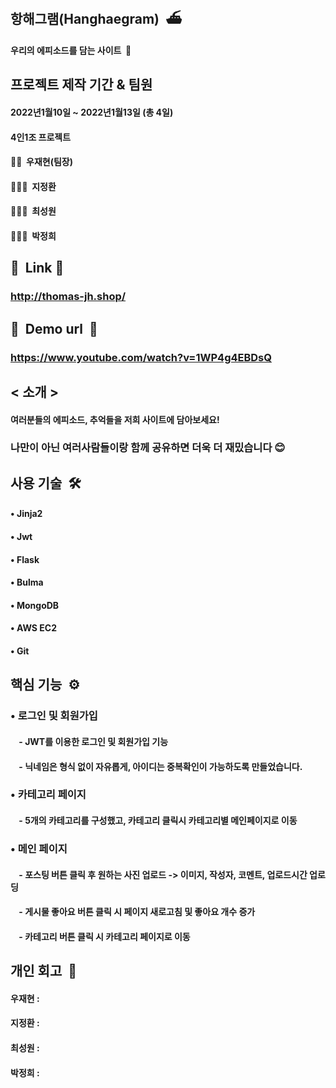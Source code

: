 ## 항해그램(Hanghaegram) &nbsp;⛴

#### 우리의 에피소드를 담는 사이트 &nbsp;📸

## 프로젝트 제작 기간 & 팀원

#### 2022년1월10일 ~ 2022년1월13일 (총 4일)

#### 4인1조 프로젝트

#### 🧑‍💻 &nbsp;우재현(팀장)

#### 👨🏻‍💻 &nbsp;지정환

#### 🧑🏼‍💻 &nbsp;최성원

#### 🧑🏽‍💻 &nbsp;박정희



## 🔽 &nbsp;Link&nbsp;🔽 


### http://thomas-jh.shop/

## 🔽 &nbsp;Demo url &nbsp;🔽 

### https://www.youtube.com/watch?v=1WP4g4EBDsQ

## < 소개 > 

#### 여러분들의 에피소드, 추억들을 저희 사이트에 담아보세요!

### 나만이 아닌 여러사람들이랑 함께 공유하면 더욱 더 재밌습니다 😊

## 사용 기술 &nbsp;🛠

#### • Jinja2

#### • Jwt

#### • Flask

#### • Bulma

#### • MongoDB

#### • AWS EC2

#### • Git

## 핵심 기능 &nbsp;⚙️

### • 로그인 및 회원가입

#### &nbsp;&nbsp;&nbsp;&nbsp;- JWT를 이용한 로그인 및 회원가입 기능

#### &nbsp;&nbsp;&nbsp;&nbsp;- 닉네임은 형식 없이 자유롭게, 아이디는 중복확인이 가능하도록 만들었습니다.

### • 카테고리 페이지

#### &nbsp;&nbsp;&nbsp;&nbsp;- 5개의 카테고리를 구성했고, 카테고리 클릭시 카테고리별 메인페이지로 이동

### • 메인 페이지

#### &nbsp;&nbsp;&nbsp;&nbsp;- 포스팅 버튼 클릭 후 원하는 사진 업로드 -> 이미지, 작성자, 코멘트, 업로드시간 업로딩
#### &nbsp;&nbsp;&nbsp;&nbsp;- 게시물 좋아요 버튼 클릭 시 페이지 새로고침 및 좋아요 개수 증가 
#### &nbsp;&nbsp;&nbsp;&nbsp;- 카테고리 버튼 클릭 시 카테고리 페이지로 이동


## 개인 회고 &nbsp;🔖

#### 우재현&nbsp;: 

#### 지정환&nbsp;:

#### 최성원&nbsp;:

#### 박정희&nbsp;:
